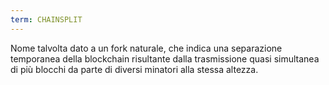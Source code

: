 ```yaml
---
term: CHAINSPLIT
---
```


Nome talvolta dato a un fork naturale, che indica una separazione temporanea della blockchain risultante dalla trasmissione quasi simultanea di più blocchi da parte di diversi minatori alla stessa altezza.